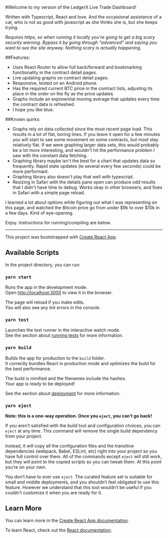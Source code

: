 #Welcome to my version of the LedgerX Live Trade Dashboard!

Written with Typescript, React and love. And the occaisional assistance of a cat, who is not as good with javascript as she thinks she is, but she keeps trying.

*Requires https, so when running it locally you're going to get a big scary security warning. Bypass it by going through "advanced" and saying you want to see the site anyway. Nothing scary is actually happening.*

##Features:
* Uses React Router to allow full back/forward and bookmarking functionality in the contract detail pages.
* Live updating graphs on contract detail pages.
* Responsive, tested on an Android phone.
* Has the required current BTC price in the contract lists, adjusting its place in the order on the fly as the price updates.
* Graphs include an exponential moving average that updates every time the contract data is refreshed. 
* I hope you like blue.

##Known quirks:
* Graphs rely on data collected since the most recent page load. This results in a lot of flat, boring lines. If you leave it open for a few minutes you will start to see some movement on some contracts, but most stay relatively flat. If we were graphing larger data sets, this would probably be a lot more interesting, and wouldn't hit the performance problem I saw with the constant data fetching.
* Graphing library maybe isn't the best for a chart that updates data so frequently. Rapid state updates (ie several every few seconds) could be more performant.
* Graphing library also doesn't play that well with typescript. 
* Resizing in Safari with the details pane open can produce odd results that I didn't have time to debug. Works okay in other browsers, and fixes in Safari with a simple page reload.

I learned a lot about options while figuring out what I was representing on this page, and watched the Bitcoin price go from under $9k to over $10k in a few days. Kind of eye-opening. 

Enjoy. Instructions for running/compiling are below.

---

This project was bootstrapped with [Create React App](https://github.com/facebook/create-react-app).

## Available Scripts

In the project directory, you can run:

### `yarn start`

Runs the app in the development mode.<br />
Open [http://localhost:3000](http://localhost:3000) to view it in the browser.

The page will reload if you make edits.<br />
You will also see any lint errors in the console.

### `yarn test`

Launches the test runner in the interactive watch mode.<br />
See the section about [running tests](https://facebook.github.io/create-react-app/docs/running-tests) for more information.

### `yarn build`

Builds the app for production to the `build` folder.<br />
It correctly bundles React in production mode and optimizes the build for the best performance.

The build is minified and the filenames include the hashes.<br />
Your app is ready to be deployed!

See the section about [deployment](https://facebook.github.io/create-react-app/docs/deployment) for more information.

### `yarn eject`

**Note: this is a one-way operation. Once you `eject`, you can’t go back!**

If you aren’t satisfied with the build tool and configuration choices, you can `eject` at any time. This command will remove the single build dependency from your project.

Instead, it will copy all the configuration files and the transitive dependencies (webpack, Babel, ESLint, etc) right into your project so you have full control over them. All of the commands except `eject` will still work, but they will point to the copied scripts so you can tweak them. At this point you’re on your own.

You don’t have to ever use `eject`. The curated feature set is suitable for small and middle deployments, and you shouldn’t feel obligated to use this feature. However we understand that this tool wouldn’t be useful if you couldn’t customize it when you are ready for it.

## Learn More

You can learn more in the [Create React App documentation](https://facebook.github.io/create-react-app/docs/getting-started).

To learn React, check out the [React documentation](https://reactjs.org/).
